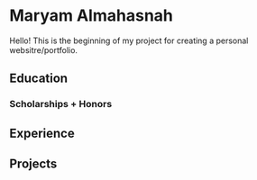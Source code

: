 # Maryam Almahasnah

Hello! This is the beginning of my project for creating a personal websitre/portfolio.

## Education
### Scholarships + Honors
## Experience
## Projects
